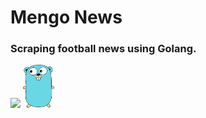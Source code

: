 # Mengo News

### Scraping football news using Golang.

<div>
  <img src="./assets/example.gif" width="20%">
  <img src="./assets/go.png" width="10%">
</div>

